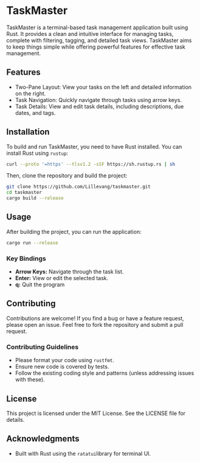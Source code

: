 # TaskMaster

TaskMaster is a terminal-based task management application built using Rust. It provides a clean and intuitive interface for managing tasks, complete with filtering, tagging, and detailed task views. TaskMaster aims to keep things simple while offering powerful features for effective task management.

## Features

- Two-Pane Layout: View your tasks on the left and detailed information on the right.
- Task Navigation: Quickly navigate through tasks using arrow keys.
- Task Details: View and edit task details, including descriptions, due dates, and tags.

## Installation

To build and run TaskMaster, you need to have Rust installed. You can install Rust using `rustup`:

```bash
curl --proto '=https' --tlsv1.2 -sSF https://sh.rustup.rs | sh
```

Then, clone the repository and build the project:

```bash
git clone https://github.com/Lillevang/taskmaster.git
cd taskmaster
cargo build --release
```

## Usage

After building the project, you can run the application:

```bash
cargo run --release
```

### Key Bindings

- **Arrow Keys:**  Navigate through the task list.
- **Enter:** View or edit the selected task.
- **q:** Quit the program

## Contributing

Contributions are welcome! If you find a bug or have a feature request, please open an issue. Feel free to fork the repository and submit a pull request.

### Contributing Guidelines

- Please format your code using `rustfmt`.
- Ensure new code is covered by tests.
- Follow the existing coding style and patterns (unless addressing issues with these).

## License

This project is licensed under the MIT License. See the LICENSE file for details.

## Acknowledgments

- Built with Rust using the `ratatui`library for terminal UI.
